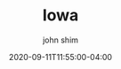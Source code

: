 ---
date: 2020-09-11T11:55:00-04:00
title: "Iowa"
ab: "IA"
seo_title: "Contact Iowa Governor"
description: Contact Iowa Governor
author: john shim
url: /iowa/
weight: 1
---
